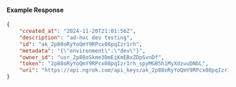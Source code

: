 <!-- Code generated for API Clients. DO NOT EDIT. -->

#### Example Response

```json
{
	"created_at": "2024-11-20T21:01:56Z",
	"description": "ad-hoc dev testing",
	"id": "ak_2p88oRyYoQmY9RPcx08pqIzr1rh",
	"metadata": "{\"environment\":\"dev\"}",
	"owner_id": "usr_2p88oSkme3DmEiKmEBxZDpSvnDf",
	"token": "2p88oRyYoQmY9RPcx08pqIzr1rh_spyMGB5h1MyXdzuuDNbL",
	"uri": "https://api.ngrok.com/api_keys/ak_2p88oRyYoQmY9RPcx08pqIzr1rh"
}
```
